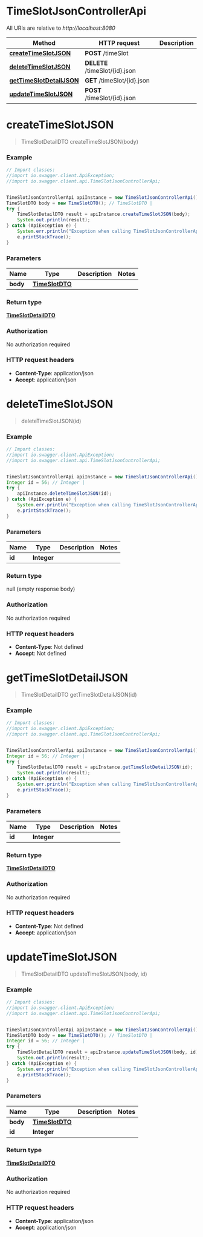 # TimeSlotJsonControllerApi

All URIs are relative to *http://localhost:8080*

Method | HTTP request | Description
------------- | ------------- | -------------
[**createTimeSlotJSON**](TimeSlotJsonControllerApi.md#createTimeSlotJSON) | **POST** /timeSlot | 
[**deleteTimeSlotJSON**](TimeSlotJsonControllerApi.md#deleteTimeSlotJSON) | **DELETE** /timeSlot/{id}.json | 
[**getTimeSlotDetailJSON**](TimeSlotJsonControllerApi.md#getTimeSlotDetailJSON) | **GET** /timeSlot/{id}.json | 
[**updateTimeSlotJSON**](TimeSlotJsonControllerApi.md#updateTimeSlotJSON) | **POST** /timeSlot/{id}.json | 

<a name="createTimeSlotJSON"></a>
# **createTimeSlotJSON**
> TimeSlotDetailDTO createTimeSlotJSON(body)



### Example
```java
// Import classes:
//import io.swagger.client.ApiException;
//import io.swagger.client.api.TimeSlotJsonControllerApi;


TimeSlotJsonControllerApi apiInstance = new TimeSlotJsonControllerApi();
TimeSlotDTO body = new TimeSlotDTO(); // TimeSlotDTO | 
try {
    TimeSlotDetailDTO result = apiInstance.createTimeSlotJSON(body);
    System.out.println(result);
} catch (ApiException e) {
    System.err.println("Exception when calling TimeSlotJsonControllerApi#createTimeSlotJSON");
    e.printStackTrace();
}
```

### Parameters

Name | Type | Description  | Notes
------------- | ------------- | ------------- | -------------
 **body** | [**TimeSlotDTO**](TimeSlotDTO.md)|  |

### Return type

[**TimeSlotDetailDTO**](TimeSlotDetailDTO.md)

### Authorization

No authorization required

### HTTP request headers

 - **Content-Type**: application/json
 - **Accept**: application/json

<a name="deleteTimeSlotJSON"></a>
# **deleteTimeSlotJSON**
> deleteTimeSlotJSON(id)



### Example
```java
// Import classes:
//import io.swagger.client.ApiException;
//import io.swagger.client.api.TimeSlotJsonControllerApi;


TimeSlotJsonControllerApi apiInstance = new TimeSlotJsonControllerApi();
Integer id = 56; // Integer | 
try {
    apiInstance.deleteTimeSlotJSON(id);
} catch (ApiException e) {
    System.err.println("Exception when calling TimeSlotJsonControllerApi#deleteTimeSlotJSON");
    e.printStackTrace();
}
```

### Parameters

Name | Type | Description  | Notes
------------- | ------------- | ------------- | -------------
 **id** | **Integer**|  |

### Return type

null (empty response body)

### Authorization

No authorization required

### HTTP request headers

 - **Content-Type**: Not defined
 - **Accept**: Not defined

<a name="getTimeSlotDetailJSON"></a>
# **getTimeSlotDetailJSON**
> TimeSlotDetailDTO getTimeSlotDetailJSON(id)



### Example
```java
// Import classes:
//import io.swagger.client.ApiException;
//import io.swagger.client.api.TimeSlotJsonControllerApi;


TimeSlotJsonControllerApi apiInstance = new TimeSlotJsonControllerApi();
Integer id = 56; // Integer | 
try {
    TimeSlotDetailDTO result = apiInstance.getTimeSlotDetailJSON(id);
    System.out.println(result);
} catch (ApiException e) {
    System.err.println("Exception when calling TimeSlotJsonControllerApi#getTimeSlotDetailJSON");
    e.printStackTrace();
}
```

### Parameters

Name | Type | Description  | Notes
------------- | ------------- | ------------- | -------------
 **id** | **Integer**|  |

### Return type

[**TimeSlotDetailDTO**](TimeSlotDetailDTO.md)

### Authorization

No authorization required

### HTTP request headers

 - **Content-Type**: Not defined
 - **Accept**: application/json

<a name="updateTimeSlotJSON"></a>
# **updateTimeSlotJSON**
> TimeSlotDetailDTO updateTimeSlotJSON(body, id)



### Example
```java
// Import classes:
//import io.swagger.client.ApiException;
//import io.swagger.client.api.TimeSlotJsonControllerApi;


TimeSlotJsonControllerApi apiInstance = new TimeSlotJsonControllerApi();
TimeSlotDTO body = new TimeSlotDTO(); // TimeSlotDTO | 
Integer id = 56; // Integer | 
try {
    TimeSlotDetailDTO result = apiInstance.updateTimeSlotJSON(body, id);
    System.out.println(result);
} catch (ApiException e) {
    System.err.println("Exception when calling TimeSlotJsonControllerApi#updateTimeSlotJSON");
    e.printStackTrace();
}
```

### Parameters

Name | Type | Description  | Notes
------------- | ------------- | ------------- | -------------
 **body** | [**TimeSlotDTO**](TimeSlotDTO.md)|  |
 **id** | **Integer**|  |

### Return type

[**TimeSlotDetailDTO**](TimeSlotDetailDTO.md)

### Authorization

No authorization required

### HTTP request headers

 - **Content-Type**: application/json
 - **Accept**: application/json

